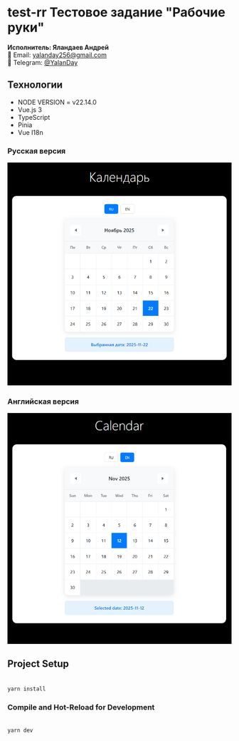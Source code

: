 # test-rr Тестовое задание "Рабочие руки"

**Исполнитель: Яландаев Андрей**     
📧 Email: [yalanday256@gmail.com](mailto:yalanday256@gmail.com)  
📱 Telegram: [@YalanDay](https://t.me/YalanDay)

## Технологии
- NODE VERSION = v22.14.0
- Vue.js 3
- TypeScript
- Pinia
- Vue I18n

### Русская версия
![Календарь на русском языке](docs/cal-ru.png)

### Английская версия
![Календарь на английском языке](docs/cal-en.png)

## Project Setup

```sh

yarn install
```

### Compile and Hot-Reload for Development

```sh

yarn dev

```
